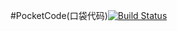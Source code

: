 #PocketCode(口袋代码)[![Build Status](https://github.com/Jeekai/PocketCode/new/master)](https://github.com/Jeekai/PocketCode)

